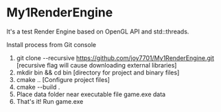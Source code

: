 # My1RenderEngine
It's a test Render Engine based on OpenGL API and std::threads.

Install process from Git console

1) git clone --recursive https://github.com/joy7701/My1RenderEngine.git  [recursive flag will cause downloading external libraries]
2) mkdir bin && cd bin [directory for project and binary files]
3) cmake .. [Configure project files]
4) cmake --build .
5) Place data folder near executable file
    game.exe
    data
6) That's it! Run game.exe
